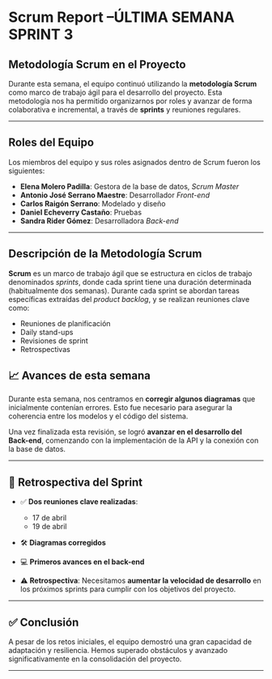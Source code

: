 #  Scrum Report –ÚLTIMA SEMANA SPRINT 3

##  Metodología Scrum en el Proyecto

Durante esta semana, el equipo continuó utilizando la **metodología Scrum** como marco de trabajo ágil para el desarrollo del proyecto. Esta metodología nos ha permitido organizarnos por roles y avanzar de forma colaborativa e incremental, a través de **sprints** y reuniones regulares.

---

##  Roles del Equipo

Los miembros del equipo y sus roles asignados dentro de Scrum fueron los siguientes:

- **Elena Molero Padilla**: Gestora de la base de datos, *Scrum Master*
- **Antonio José Serrano Maestre**: Desarrollador *Front-end*
- **Carlos Raigón Serrano**: Modelado y diseño
- **Daniel Echeverry Castaño**: Pruebas
- **Sandra Rider Gómez**: Desarrolladora *Back-end*

---

##  Descripción de la Metodología Scrum

**Scrum** es un marco de trabajo ágil que se estructura en ciclos de trabajo denominados *sprints*, donde cada sprint tiene una duración determinada (habitualmente dos semanas). Durante cada sprint se abordan tareas específicas extraídas del *product backlog*, y se realizan reuniones clave como:

- Reuniones de planificación
- Daily stand-ups
- Revisiones de sprint
- Retrospectivas


## 📈 Avances de esta semana

Durante esta semana, nos centramos en **corregir algunos diagramas** que inicialmente contenían errores. Esto fue necesario para asegurar la coherencia entre los modelos y el código del sistema.

Una vez finalizada esta revisión, se logró **avanzar en el desarrollo del Back-end**, comenzando con la implementación de la API y la conexión con la base de datos.

---

## 🔁 Retrospectiva del Sprint

- ✅ **Dos reuniones clave realizadas**: 
  - 17 de abril
  - 19 de abril

- 🛠️ **Diagramas corregidos**
- 💻 **Primeros avances en el back-end**
- ⚠️ **Retrospectiva**: Necesitamos **aumentar la velocidad de desarrollo** en los próximos sprints para cumplir con los objetivos del proyecto.

---

## ✅ Conclusión

A pesar de los retos iniciales, el equipo demostró una gran capacidad de adaptación y resiliencia. Hemos superado obstáculos y avanzado significativamente en la consolidación del proyecto.

---

